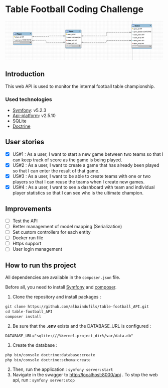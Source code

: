 # Table Football Coding Challenge

![db](./images/db.png "Database design")



## Introduction
This web API is used to monitor the internal football table championship. 

### Used technologies
- [Symfony](https://symfony.com/): v5.2.3
- [Api-platform](https://api-platform.com/): v2.5.10
- SQLite
- [Doctrine](https://symfony.com/doc/current/doctrine.html)

## User stories

- [x] US#1 : As a user, I want to start a new game between two teams so that I can keep track of score as the game is being played.
- [x] US#2 : As a user, I want to create a game that has already been played so that I can enter the result of that game.
- [x] US#3 : As a user, I want to be able to create teams with one or two players so that I can reuse the teams when I create new games.
- [x] US#4 : As a user, I want to see a dashboard with team and individual player statistics so that I can see who is the ultimate champion.

## Improvements

- [ ] Test the API
- [ ] Better management of model mapping (Serialization)
- [ ] Set custom controllers for each entity 
- [ ] Docker run file
- [ ] Https support
- [ ] User login management

## How to run ths project

All dependencies are available in the `composer.json` file.

Before all, you need to install [Symfony](https://symfony.com/download) and [composer](https://getcomposer.org/download/). 

1) Clone the repository and install packages : 
```
git clone https://github.com/albaindufils/table-football_API.git
cd table-football_API
composer install
```
2) Be sure that the **.env** exists and the DATABASE_URL is configured : 
```
DATABASE_URL="sqlite:///%kernel.project_dir%/var/data.db"
```
3) Create the database : 
```
php bin/console doctrine:database:create
php bin/console doctrine:schema:create
```
2) Then, run the application : ` symfony server:start ` 
3) Navigate in the swagger to [http://localhost:8000/api](http://localhost:8000/api) .
To stop the web api, run : ` symfony server:stop ` 
